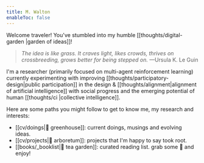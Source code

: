 ```yaml
---
title: M. Walton
enableToc: false
---
```


Welcome traveler! You've stumbled into my humble [[thoughts/digital-garden |garden of ideas]]!

> *The idea is like grass. It craves light, likes crowds, thrives on crossbreeding, grows better for being stepped on.* —Ursula K. Le Guin

I'm a researcher (primarily focused on multi-agent reinforcement learning) currently experimenting with improving [[thoughts/participatory-design|public participation]] in the design & [[thoughts/alignment|alignment of artificial intelligence]] with social progress and the emerging potential of human [[thoughts/ci |collective intelligence]].

Here are some paths you might follow to get to know me, my research and interests:

- [[cv/doings|🌱 greenhouse]]: current doings, musings and evolving ideas.
- [[cv/projects|🌲 arboretum]]: projects that I'm happy to say took root.
- [[books/_booklist|🍃 tea garden]]: curated reading list. grab some 🍵 and enjoy!